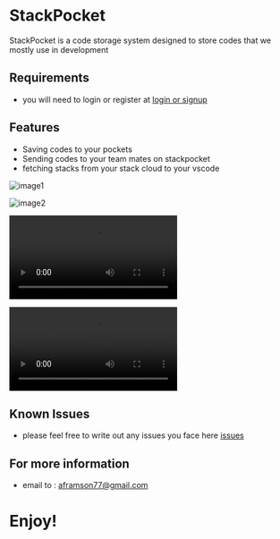 
# StackPocket

  StackPocket is a code storage system designed to store codes that we mostly use in development


## Requirements

 - you will need to login or register at [login or signup](https://stackpocket.me)

## Features

- Saving codes to your pockets 
- Sending codes to your team mates on stackpocket
- fetching stacks from your stack cloud to your vscode

![image1](https://stackpocket.me/assets/c1.png)

![image2](https://stackpocket.me/assets/c3.png)

![image3](https://stackpocket.me/assets/c4-rec.mp4)

![image4](https://stackpocket.me/assets/c5-rec.mp4)





## Known Issues

- please feel free to write out any issues you face here [issues](https://marketplace.visualstudio.com/items?itemName=aframson.stackpocket&ssr=false#review-details)


## For more information

- email to :  aframson77@gmail.com


**Enjoy!**
=======
